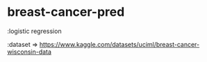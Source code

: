 # breast-cancer-pred

:logistic regression

:dataset => https://www.kaggle.com/datasets/uciml/breast-cancer-wisconsin-data
